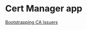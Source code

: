 # Cert Manager app

[Bootstrapping CA Issuers](https://cert-manager.io/docs/configuration/selfsigned/)
